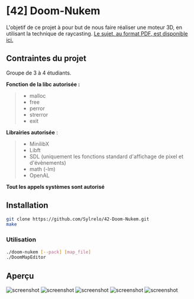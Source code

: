 # [42] Doom-Nukem
L'objetif de ce projet à pour but de nous faire réaliser une moteur 3D, en utilisant la technique de raycasting.
[Le sujet, au format PDF, est disponible ici.](https://github.com/Sylrelo/42-Doom-Nukem/blob/master/git_ressources/sujet.fr.pdf)

## Contraintes du projet
Groupe de 3 à 4 étudiants.

**Fonction de la libc autorisée :**
>- malloc
>- free
>- perror
>- strerror
>- exit

**Librairies autorisée** :
>- MinilibX
>- Libft
>- SDL (uniquement les fonctions standard d'affichage de pixel et d'évènements)
>- math (-lm)
>- OpenAL

**Tout les appels systèmes sont autorisé**

## Installation
````bash
git clone https://github.com/Sylrelo/42-Doom-Nukem.git
make
````
### Utilisation

````bash
./doom-nukem [--pack] [map_file]
./DoomMapEditor
````

## Aperçu

![screenshot](https://raw.githubusercontent.com/Sylrelo/42-Doom-Nukem/master/git_ressources/screen0.png)
![screenshot](https://raw.githubusercontent.com/Sylrelo/42-Doom-Nukem/master/git_ressources/screen1.png)
![screenshot](https://raw.githubusercontent.com/Sylrelo/42-Doom-Nukem/master/git_ressources/screen2.png)
![screenshot](https://raw.githubusercontent.com/Sylrelo/42-Doom-Nukem/master/git_ressources/screen3.png)
![screenshot](https://raw.githubusercontent.com/Sylrelo/42-Doom-Nukem/master/git_ressources/rotating.gif)
